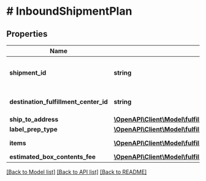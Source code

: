 # # InboundShipmentPlan

## Properties

Name | Type | Description | Notes
------------ | ------------- | ------------- | -------------
**shipment_id** | **string** | A shipment identifier originally returned by the createInboundShipmentPlan operation. |
**destination_fulfillment_center_id** | **string** | An Amazon fulfillment center identifier created by Amazon. |
**ship_to_address** | [**\OpenAPI\Client\Model\fulfillment\inbound\v0\Address**](Address.md) |  |
**label_prep_type** | [**\OpenAPI\Client\Model\fulfillment\inbound\v0\LabelPrepType**](LabelPrepType.md) |  |
**items** | [**\OpenAPI\Client\Model\fulfillment\inbound\v0\InboundShipmentPlanItem[]**](InboundShipmentPlanItem.md) | A list of inbound shipment plan item information. |
**estimated_box_contents_fee** | [**\OpenAPI\Client\Model\fulfillment\inbound\v0\BoxContentsFeeDetails**](BoxContentsFeeDetails.md) |  | [optional]

[[Back to Model list]](../../README.md#models) [[Back to API list]](../../README.md#endpoints) [[Back to README]](../../README.md)
